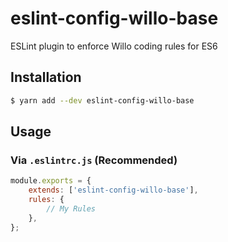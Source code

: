 # eslint-config-willo-base

ESLint plugin to enforce Willo coding rules for ES6

## Installation

```sh
$ yarn add --dev eslint-config-willo-base
```

## Usage

### Via `.eslintrc.js` (Recommended)

```js
module.exports = {
    extends: ['eslint-config-willo-base'],
    rules: {
        // My Rules
    },
};
```

